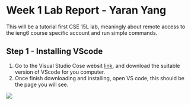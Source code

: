 # Week 1 Lab Report - Yaran Yang 

  This will be a tutorial first CSE 15L lab, meaningly about remote access to the ieng6 course specific account and run simple commands. 

## Step 1 - Installing VScode 
1. Go to the Visual Studio Cose websit [link](https://code.visualstudio.com/), and download the suitable version of VScode for you computer. 
2. Once finish downloading and installing, open VS code, this should be the page you will see. 

![](https://i.imgur.com/JM9Yjsa.png)
